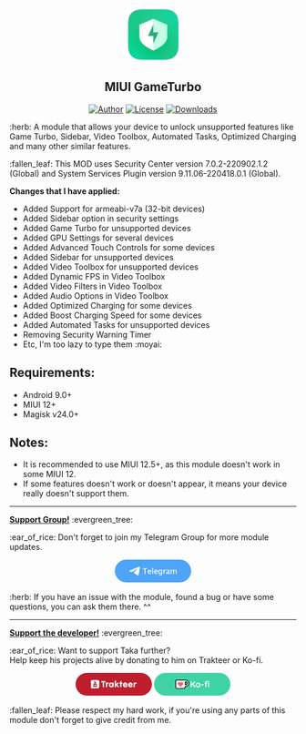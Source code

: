 <div align="center">
    <a href="#" title="Logo"><img src="assets/logo.png" alt="Logo" height="95"></a>
    <h2>MIUI GameTurbo</h2>
    <a href="https://github.com/takeru-kageyuki"><img src="https://img.shields.io/static/v1?label=author&message=Taka&color=brightgreen" alt="Author"></a>
    <a href="https://github.com/takeru-kageyuki/miui_gameturbo/blob/main/LICENSE"><img src="https://img.shields.io/github/license/takeru-kageyuki/miui_gameturbo?color=brightgreen" alt="License"></a>
    <a href="https://github.com/takeru-kageyuki/miui_gameturbo/releases"><img src="https://img.shields.io/github/downloads/takeru-kageyuki/miui_gameturbo/total?color=brightgreen" alt="Downloads"></a>
</div>
<p>:herb: A module that allows your device to unlock unsupported features like Game Turbo, Sidebar, Video Toolbox, Automated Tasks, Optimized Charging and many other similar features.</p>
<p>:fallen_leaf: This MOD uses Security Center version 7.0.2-220902.1.2 (Global) and System Services Plugin version 9.11.06-220418.0.1 (Global).</p>
<p><strong>Changes that I have applied:</strong></p>
<ul>
    <li>Added Support for armeabi-v7a (32-bit devices)</li>
    <li>Added Sidebar option in security settings</li>
    <li>Added Game Turbo for unsupported devices</li>
    <li>Added GPU Settings for several devices</li>
    <li>Added Advanced Touch Controls for some devices</li>
    <li>Added Sidebar for unsupported devices</li>
    <li>Added Video Toolbox for unsupported devices</li>
    <li>Added Dynamic FPS in Video Toolbox</li>
    <li>Added Video Filters in Video Toolbox</li>
    <li>Added Audio Options in Video Toolbox</li>
    <li>Added Optimized Charging for some devices</li>
    <li>Added Boost Charging Speed for some devices</li>
    <li>Added Automated Tasks for unsupported devices</li>
    <li>Removing Security Warning Timer</li>
    <li>Etc, I'm too lazy to type them :moyai:</li>
</ul>
<h2>Requirements:</h2>
<ul>
    <li>Android 9.0+</li>
    <li>MIUI 12+</li>
    <li>Magisk v24.0+</li>
</ul>
<h2>Notes:</h2>
<ul>
    <li>It is recommended to use MIUI 12.5+, as this module doesn't work in some MIUI 12.</li>
    <li>If some features doesn't work or doesn't appear, it means your device really doesn't support them.</li>
</ul>
<hr>
<p><strong><ins>Support Group!</ins></strong> :evergreen_tree:</p>
<p>:ear_of_rice: Don't forget to join my Telegram Group for more module updates.</p>
<p align="center"><a href="https://t.me/TakaEmpire_Discussion" title="Join my Telegram Group"><img src="assets/telegram.png" alt="Join my Telegram Group" height="40"></a></p>
<p>:herb: If you have an issue with the module, found a bug or have some questions, you can ask them there. ^^</p>
<hr>
<p><strong><ins>Support the developer!</ins></strong> :evergreen_tree:</p>
<p>:ear_of_rice: Want to support Taka further?<br>Help keep his projects alive by donating to him on Trakteer or Ko-fi.</p>
<p align="center">
    <a href="https://trakteer.id/takeru-kageyuki/tip" title="Support me on Trakteer"><img src="assets/trakteer.png" alt="Support me on Trakteer" height="40"></a>
    <a href="https://ko-fi.com/takeru_kageyuki" title="Support me on Ko-fi"><img src="assets/ko-fi.png" alt="Support me on Ko-fi" height="40"></a>
</p>
<p>:fallen_leaf: Please respect my hard work, if you're using any parts of this module don't forget to give credit from me.</p>
